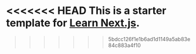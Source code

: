 <<<<<<< HEAD
This is a starter template for [Learn Next.js](https://nextjs.org/learn).
=======

>>>>>>> 5bdcc126f1e1b6ad1d1149a5ab83e84c883a4f10
